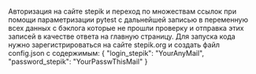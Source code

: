 Авторизация на сайте stepik и переход по множествам ссылок при помощи параметризации pytest с дальнейшей записью в переменную всех данных с бэклога которые не прошли проверку и отправка этих записей в качестве ответа на главную страницу.
Для запуска кода нужно зарегистрироваться на сайте stepik.org и создать файл config.json с содержимым:
{
  "login_stepik": "YourAnyMail",
  "password_stepik": "YourPasswThisMail"
}

